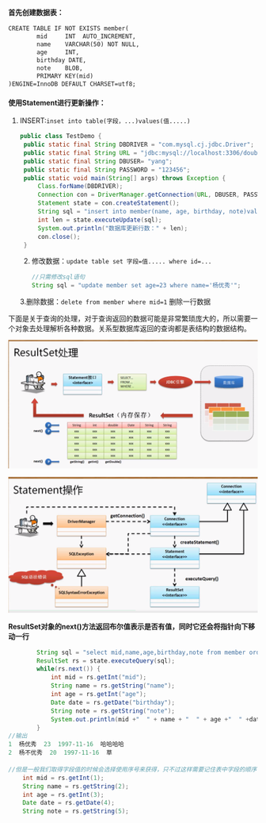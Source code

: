 **首先创建数据表：**

```mysql
CREATE TABLE IF NOT EXISTS member(
        mid     INT  AUTO_INCREMENT,
        name    VARCHAR(50) NOT NULL,
        age     INT,
        birthday DATE,
        note    BLOB,
        PRIMARY KEY(mid)
)ENGINE=InnoDB DEFAULT CHARSET=utf8;
```

#### 使用Statement进行更新操作：

1. INSERT:`inset into table(字段，...)values(值.....)`

   ```java
   public class TestDemo {
   	public static final String DBDRIVER = "com.mysql.cj.jdbc.Driver";
   	public static final String URL = "jdbc:mysql://localhost:3306/douban";
   	public static final String DBUSER= "yang";
   	public static final String PASSWORD = "123456";
   	public static void main(String[] args) throws Exception {
   		Class.forName(DBDRIVER);
   		Connection con = DriverManager.getConnection(URL, DBUSER, PASSWORD);
   		Statement state = con.createStatement();
   		String sql = "insert into member(name, age, birthday, note)values('杨不优秀', 20, '1997-11-16', '草')";
   		int len = state.executeUpdate(sql);
   		System.out.println("数据库更新行数：" + len);
   		con.close();
   	}
   ```

   2. 修改数据：`update table set 字段=值..... where id=...`

      ```java
      //只需修改sql语句
      String sql = "update member set age=23 where name='杨优秀'";
      ```
   3.删除数据：`delete from member where mid=1` 删除一行数据

下面是关于查询的处理，对于查询返回的数据可能是非常繁琐庞大的，所以需要一个对象去处理解析各种数据。关系型数据库返回的查询都是表结构的数据结构。

![image-20200311094028579](图片/image-20200311094028579.png)

![image-20200311094944252](图片/image-20200311094944252.png)

**ResultSet对象的next()方法返回布尔值表示是否有值，同时它还会将指针向下移动一行**

```java
		String sql = "select mid,name,age,birthday,note from member order by mid";
		ResultSet rs = state.executeQuery(sql);
		while(rs.next()) {
			int mid = rs.getInt("mid");
			String name = rs.getString("name");
			int age = rs.getInt("age");
			Date date = rs.getDate("birthday");
			String note = rs.getString("note");
			System.out.println(mid +"  " + name + "  " + age +"  " +date + "  " + note);
		}
//输出
1  杨优秀  23  1997-11-16  哈哈哈哈
2  杨不优秀  20  1997-11-16  草
    
//但是一般我们取得字段值的时候会选择使用序号来获得，只不过这样需要记住表中字段的顺序
	int mid = rs.getInt(1);
	String name = rs.getString(2);
	int age = rs.getInt(3);
	Date date = rs.getDate(4);
	String note = rs.getString(5);
```